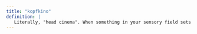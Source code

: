 ```yaml
---
title: "kopfkino"
definition: |
   Literally, "head cinema". When something in your sensory field sets off a movie inside your head, whether pleasant or unpleasant.
---
```

